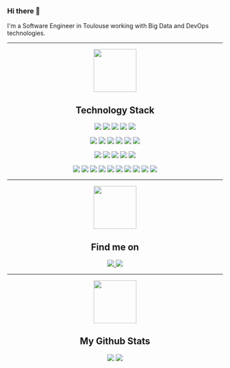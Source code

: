 <!-- PRESENTATION -->
### Hi there 👋

I'm a Software Engineer in Toulouse working with Big Data and DevOps technologies.

---

<!-- TECHNOLOGY STACK -->
<p align="center">
<img src="https://media.giphy.com/media/5eLDrEaRGHegx2FeF2/giphy.gif" width="100"> 
<h2 align="center">Technology Stack </h2>
</p>

<p align="center">
<img src="https://img.shields.io/badge/Java-red?style=flat-square&logo=java"/>
<img src="https://img.shields.io/badge/Python-yellow?style=flat-square&logo=python"/>
<img src="https://img.shields.io/badge/Groovy-pink?style=flat-square&logo=Apache Groovy"/>
<img src="https://img.shields.io/badge/Bash-grey?style=flat-square&logo=GNU Bash"/>
<img src="https://img.shields.io/badge/SQL-green?style=flat-square&logo=MySql"/>
</p>

<p align="center">
<img src="https://img.shields.io/badge/Apache Kafka-black?style=flat-square&logo=Apache Kafka"/>
<img src="https://img.shields.io/badge/Apache Storm-black?style=flat-square&logo=Apache Storm"/>
<img src="https://img.shields.io/badge/Apache Avro-black?style=flat-square&logo=Apache Avro"/>
<img src="https://img.shields.io/badge/Apache Spark-black?style=flat-square&logo=Apache Spark"/>
<img src="https://img.shields.io/badge/RabbitMQ-black?style=flat-square&logo=RabbitMQ"/>
<img src="https://img.shields.io/badge/ELK-black?style=flat-square&logo=Elastic Stack"/>
</p>

<p align="center">
<img src="https://img.shields.io/badge/Docker-black?style=flat-square&logo=Docker"/>
<img src="https://img.shields.io/badge/Jenkins-black?style=flat-square&logo=Jenkins"/>
<img src="https://img.shields.io/badge/Nexus-black?style=flat-square&logo=Nexus"/>
<img src="https://img.shields.io/badge/Kubernetes-black?style=flat-square&logo=Kubernetes"/>
<img src="https://img.shields.io/badge/Portainer-black?style=flat-square&logo=Portainer"/>
</p>

<p align="center">
<img src="https://img.shields.io/badge/Maven-black?style=flat-square&logo=Apache Maven"/>
<img src="https://img.shields.io/badge/TestNG-black?style=flat-square&logo=Testing Library"/>
<img src="https://img.shields.io/badge/Eclipse-black?style=flat-square&logo=Eclipse"/>
<img src="https://img.shields.io/badge/IntelliJ-black?style=flat-square&logo=IntelliJ IDEA"/>
<img src="https://img.shields.io/badge/Bitbucket-black?style=flat-square&logo=Bitbucket"/>
<img src="https://img.shields.io/badge/Jira-black?style=flat-square&logo=Jira"/>
<img src="https://img.shields.io/badge/Redmine-black?style=flat-square&logo=Redmine"/>
<img src="https://img.shields.io/badge/Git-black?style=flat-square&logo=git"/>
<img src="https://img.shields.io/badge/GitHub-black?style=flat-square&logo=github"/>
<img src="https://img.shields.io/badge/Gitlab-black?style=flat-square&logo=gitlab"/>
</p>

---

<!-- FIND ME ON -->
<p align="center">
<img src="https://media.giphy.com/media/NNsZIeGJr8SqYqLrRv/giphy.gif" width="100"> 
<h2 align="center">Find me on</h2>
<p>

<p align="center">
<a href="https://www.linkedin.com/in/robinperice/?locale=en_US">
 <img src="https://img.shields.io/badge/-Robin%20Perice-blue?style=flat-square&logo=Linkedin&logoColor=white&link=https://www.linkedin.com/in/robinperice/?locale=en_US"/>
</a>


<a href="https://stackoverflow.com/story/robinperice">
 <img src="https://img.shields.io/badge/-Robin%20Perice-orange?style=flat-square&logo=stackoverflow&logoColor=white&link=https://stackoverflow.com/story/robinperice"/>
</a>

</p>

---

<!-- ME GITHUB STATS-->
<p align="center">
<img src="https://media.giphy.com/media/cj87CxfRtrUifF3Ryk/giphy.gif" width="100"> 
<h2 align="center">My Github Stats</h2>
<p>

<p align = "center">
  <img  src = "https://github-readme-stats.vercel.app/api?username=r0perice&show_icons=true&include_all_commits=true&count_private=true&hide=contribs&theme=tokyonight&line_height=27">
  <img src = "https://github-readme-stats.vercel.app/api/top-langs/?username=r0perice&hide=javascript,html,asp,tex,css,postscript&theme=tokyonight&layout=compact">
</p>







